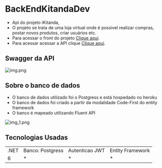 # BackEndKitandaDev

* Api do projeto iKitanda, 
* O projeto se trata de uma loja virtual onde é possivel realizar compras, 
  postar novos produtos, criar usuários etc.
* Para acessar o front do projeto [Clique aqui](https://github.com/yuri3476/FrontEndKitandaDev).
* Para acessar acessar a API clique [Clique aqui](https://ikitandaapi.azurewebsites.net/swagger/index.html).

## Swagger da API

![img.png](img.png)

## Sobre o banco de dados

* O banco de dados utilizado foi o Postgress e está hospedado no heroku
* O banco de dados foi criado a partir da modalidade Code-First do entity framework
* O banco é mapeado utilizando Fluent API

![img_1.png](img_1.png)

## Tecnologias Usadas

<table>
  <tr>
<td> .NET </td>
<td>Banco: Postgress</td>
<td>Autenticao JWT</td>
<td>Entity Framework</td>
   <tr>
      <td> 6 </td>
      <td> * </td>
      <td> * </td>
      <td> * </td>

</table>
